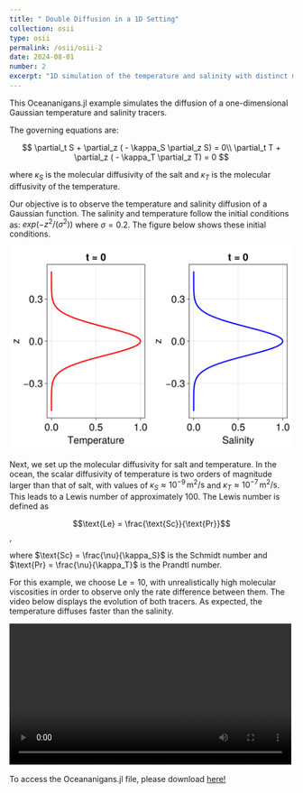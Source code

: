 ```yaml
---
title: " Double Diffusion in a 1D Setting"
collection: osii
type: osii
permalink: /osii/osii-2
date: 2024-08-01
number: 2
excerpt: "1D simulation of the temperature and salinity with distinct molecular diffusivities"
---
```


This Oceananigans.jl example simulates the diffusion of a one-dimensional Gaussian temperature and salinity tracers.

The governing equations are:

$$
\partial_t S + \partial_z ( - \kappa_S \partial_z S) = 0\\
\partial_t T + \partial_z ( - \kappa_T \partial_z T) = 0
$$

where $\kappa_S$ is the molecular diffusivity of the salt and $\kappa_T$ is the molecular diffusivity of the temperature.

Our objective is to observe the temperature and salinity diffusion of a Gaussian function. The salinity and temperature follow the initial conditions as: $exp(-z^2 / (\sigma^2))$ where $\sigma=0.2$. The figure below shows these initial conditions.


<img src="/images/osii/IC_TS.png" width="500">

Next, we set up the molecular diffusivity for salt and temperature. In the ocean, the scalar diffusivity of temperature is two orders of magnitude larger than that of salt, with values of $\kappa_S \approx 10^{-9} \, \text{m}^2/\text{s}$ and $\kappa_T \approx 10^{-7} \, \text{m}^2/\text{s}$. This leads to a Lewis number of approximately 100. 
The Lewis number is defined as

$$\text{Le} = \frac{\text{Sc}}{\text{Pr}}$$,

where $\text{Sc} = \frac{\nu}{\kappa_S}$ is the Schmidt number and $\text{Pr} = \frac{\nu}{\kappa_T}$ is the Prandtl number.


For this example, we choose $\text{Le} =10$, with unrealistically high molecular viscosities in order to observe only the rate difference between them. The video below displays the evolution of both tracers. As expected, the temperature diffuses faster than the salinity.


<video src="/videos/osii/1D/one_dimensional_diffusion_TS.mp4" width="500" controls></video>

To access the Oceananigans.jl file, please download
[here!](http://sofiallende.github.io/files/osii/Exemples/one_dimensional_diffusionTS.jl)

